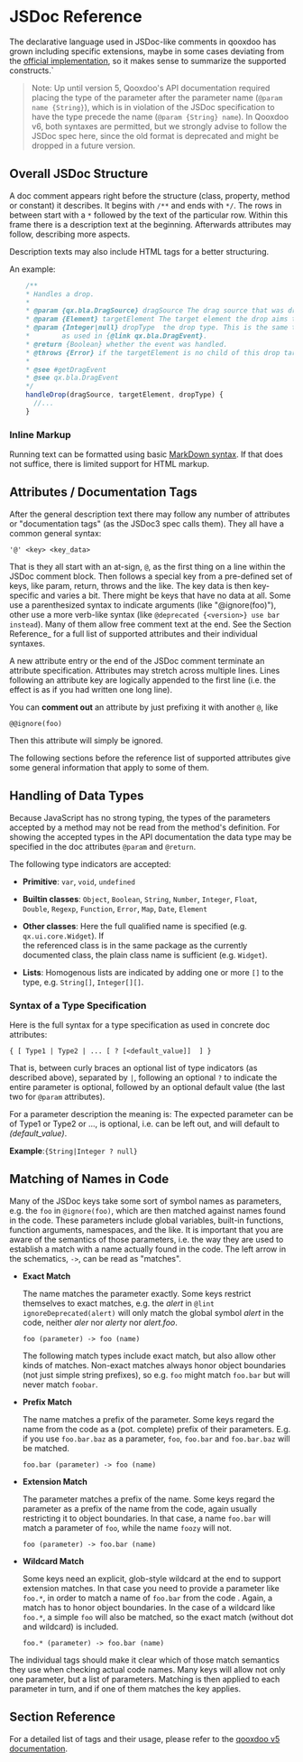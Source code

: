 # JSDoc Reference

The declarative language used in JSDoc-like comments in qooxdoo
has grown including specific extensions, maybe in some cases
deviating from the [official implementation](https://jsdoc.app/),
so it makes sense to summarize the supported constructs.`

> Note: Up until version 5, Qooxdoo's API documentation required placing
the type of the parameter after the parameter name (`@param name {String}`),
which is in violation of the JSDoc specification to have the type
precede the name (`@param {String} name`). In Qooxdoo v6, both syntaxes are 
permitted, but we strongly advise to follow the JSDoc spec here, since the 
old format is deprecated and might be dropped in a future version. 

## Overall JSDoc Structure

A doc comment appears right before the structure (class, property,
method or constant) it describes. It begins with `/**` and ends with
`*/`. The rows in between start with a `*` followed by the text of the
particular row. Within this frame there is a description text at the
beginning. Afterwards attributes may follow, describing more aspects.

Description texts may also include HTML tags for a better structuring.

An example:

```javascript
    /**
    * Handles a drop.
    *
    * @param {qx.bla.DragSource} dragSource The drag source that was dropped.
    * @param {Element} targetElement The target element the drop aims to.
    * @param {Integer|null} dropType  the drop type. This is the same type
    *        as used in {@link qx.bla.DragEvent}.
    * @return {Boolean} whether the event was handled.
    * @throws {Error} if the targetElement is no child of this drop target.
    *
    * @see #getDragEvent
    * @see qx.bla.DragEvent
    */
    handleDrop(dragSource, targetElement, dropType) {
      //...
    }
```

### Inline Markup

Running text can be formatted using basic [MarkDown
syntax](https://www.markdownguide.org/basic-syntax/). If that
does not suffice, there is limited support for HTML markup.

## Attributes / Documentation Tags

After the general description text there may follow any
number of attributes or "documentation tags" (as the JSDoc3
spec calls them). They all have a common general syntax:

    '@' <key> <key_data>

That is they all start with an at-sign, `@`, as the first thing on a line within
the JSDoc comment block. Then follows a special key from a pre-defined set of
keys, like param, return, throws and the like. The key data is then key-specific
and varies a bit. There might be keys that have no data at all. Some use a
parenthesized syntax to indicate arguments (like "@ignore(foo)"), other use
a more verb-like syntax (like `@deprecated {<version>} use bar instead`).
Many of them allow free comment text at the end. See the Section Reference_
for a full list of supported attributes and their individual syntaxes.

A new attribute entry or the end of the JSDoc comment terminate
an attribute specification. Attributes may stretch across multiple
lines. Lines following an attribute key are logically appended to the
first line (i.e. the effect is as if you had written one long line).

You can **comment out** an attribute by just prefixing it with another `@`, like

    @@ignore(foo)

Then this attribute will simply be ignored.

The following sections before the reference list of supported
attributes give some general information that apply to some of them.

## Handling of Data Types

Because JavaScript has no strong typing, the types of the parameters
accepted by a method may not be read from the method's definition.
For showing the accepted types in the API documentation the data
type may be specified in the doc attributes `@param` and `@return`.

The following type indicators are accepted:

 - **Primitive**: `var`, `void`, `undefined`
 - **Builtin classes**: `Object`, `Boolean`, `String`, `Number`, `Integer`, `Float`,  
     `Double`, `Regexp`, `Function`, `Error`, `Map`, `Date`, `Element`
 - **Other classes**: Here the full qualified name is specified (e.g. `qx.ui.core.Widget`). If  
     the referenced class is in the same package as the currently documented class, the plain class name is sufficient (e.g. `Widget`).

 - **Lists**: Homogenous lists are indicated by adding one or more `[]` to the type, e.g. `String[]`, `Integer[][]`.

### Syntax of a Type Specification

Here is the full syntax for a type specification
as used in concrete doc attributes:

```
{ [ Type1 | Type2 | ... [ ? [<default_value]]  ] }
```

That is, between curly braces an optional list of type indicators
(as described above), separated by `|`, following an optional
`?` to indicate the entire parameter is optional, followed by an
optional default value (the last two for `@param` attributes).

For a parameter description the meaning is: The expected
parameter can be of Type1 or Type2 or ..., is optional,
i.e. can be left out, and will default to *(default_value)*.

**Example**:`{String|Integer ? null}`

## Matching of Names in Code

Many of the JSDoc keys take some sort of symbol names as parameters,
e.g. the `foo` in `@ignore(foo)`, which are then matched against names
found in the code. These parameters include global variables, built-in
functions, function arguments, namespaces, and the like. It is important
that you are aware of the semantics of those parameters, i.e. the way
they are used to establish a match with a name actually found in the
code. The left arrow in the schematics, `->`, can be read as "matches".

-   **Exact Match**

    The name matches the parameter exactly. Some keys restrict
    themselves to exact matches, e.g. the *alert* in `@lint
    ignoreDeprecated(alert)` will only match the global symbol
    *alert* in the code, neither *aler* nor *alerty* nor *alert.foo*.

        foo (parameter) -> foo (name)

    The following match types include exact match, but also
    allow other kinds of matches. Non-exact matches always honor
    object boundaries (not just simple string prefixes), so e.g.
    `foo` might match `foo.bar` but will never match `foobar`.

-   **Prefix Match**

    The name matches a prefix of the parameter. Some keys
    regard the name from the code as a (pot. complete) prefix
    of their parameters. E.g. if you use `foo.bar.baz` as a
    parameter, `foo`, `foo.bar` and `foo.bar.baz` will be matched.

        foo.bar (parameter) -> foo (name)

-   **Extension Match**

    The parameter matches a prefix of the name. Some keys regard the
    parameter as a prefix of the name from the code, again usually
    restricting it to object boundaries. In that case, a name `foo.bar`
    will match a parameter of `foo`, while the name `foozy` will not.

        foo (parameter) -> foo.bar (name)

-   **Wildcard Match**

    Some keys need an explicit, glob-style wildcard at the end to
    support extension matches. In that case you need to provide a
    parameter like `foo.*`, in order to match a name of `foo.bar`
    from the code . Again, a match has to honor object boundaries. In
    the case of a wildcard like `foo.*`, a simple `foo` will also be
    matched, so the exact match (without dot and wildcard) is included.

        foo.* (parameter) -> foo.bar (name)

The individual tags should make it clear which of those match semantics
they use when checking actual code names. Many keys will allow not only
one parameter, but a list of parameters. Matching is then applied to
each parameter in turn, and if one of them matches the key applies.

## Section Reference

For a detailed list of tags and their usage, please refer to the [qooxdoo v5
documentation](http://archive.qooxdoo.org/5.0.2/pages/development/api_jsdoc_ref.html#section-reference).
